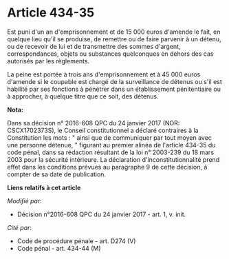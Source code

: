 # Article 434-35

Est puni d'un an d'emprisonnement et de 15 000 euros d'amende le fait, en quelque lieu qu'il se produise, de remettre ou de
faire parvenir à un détenu, ou de recevoir de lui et de transmettre des sommes d'argent, correspondances, objets ou
substances quelconques en dehors des cas autorisés par les règlements.

La peine est portée à trois ans d'emprisonnement et à 45 000 euros d'amende si le coupable est chargé de la surveillance de
détenus ou s'il est habilité par ses fonctions à pénétrer dans un établissement pénitentiaire ou à approcher, à quelque titre
que ce soit, des détenus.

**Nota:**

Dans sa décision n° 2016-608 QPC du 24 janvier 2017 (NOR: CSCX1702373S), le Conseil constitutionnel a déclaré contraires à la
Constitution les mots : " ainsi que de communiquer par tout moyen avec une personne détenue, " figurant au premier alinéa de
l'article 434-35 du code pénal, dans sa rédaction résultant de la loi n° 2003-239 du 18 mars 2003 pour la sécurité
intérieure. La déclaration d'inconstitutionnalité prend effet dans les conditions prévues au paragraphe 9 de cette décision,
à compter de sa date de publication.

**Liens relatifs à cet article**

_Modifié par_:

  - Décision n°2016-608 QPC du 24 janvier 2017 - art. 1, v. init.

_Cité par_:

  - Code de procédure pénale - art. D274 (V)
  - Code pénal - art. 434-44 (M)
